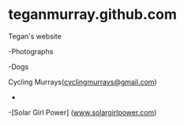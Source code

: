 # teganmurray.github.com
Tegan's website

-Photographs

-Dogs

Cycling Murrays(cyclingmurrays@gmail.com)


-


-[Solar Girl Power] (www.solargirlpower.com)

